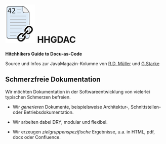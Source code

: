 # ![](./hhgdac-logo.png) HHGDAC 
**Hitchhikers Guide to Docu-as-Code** 

Source und Infos zur JavaMagazin-Kolumne von [R.D. Müller]() und 
[G.Starke](http://gernotstarke.de)

## Schmerzfreie Dokumentation
Wir möchten Dokumentation in der Softwareentwicklung von
vielerlei typischen Schmerzen befreien. 


* Wir _generieren_ Dokumente, beispielsweise Architektur-, 
Schnittstellen- oder Betriebsdokumentation. 

* Wir arbeiten dabei DRY, modular und flexibel. 

* Wir erzeugen _zielgruppenspezifische_ Ergebnisse,
u.a. in HTML, pdf, docx oder Confluence.

 

